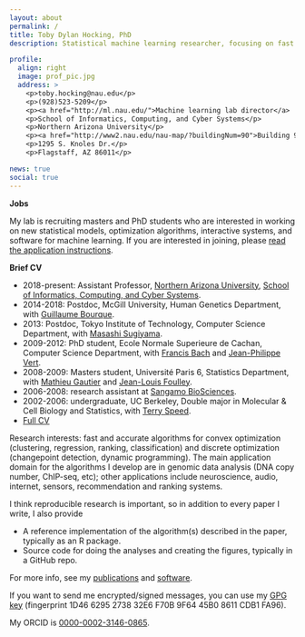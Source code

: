 ```yaml
---
layout: about
permalink: /
title: Toby Dylan Hocking, PhD
description: Statistical machine learning researcher, focusing on fast optimization algorithms for big data

profile:
  align: right
  image: prof_pic.jpg
  address: >
    <p>toby.hocking@nau.edu</p>
    <p>(928)523-5209</p> 
    <p><a href="http://ml.nau.edu/">Machine learning lab director</a>
    <p>School of Informatics, Computing, and Cyber Systems</p>
    <p>Northern Arizona University</p>
    <p><a href="http://www2.nau.edu/nau-map/?buildingNum=90">Building 90</a>, Room 210</p>
    <p>1295 S. Knoles Dr.</p>
    <p>Flagstaff, AZ 86011</p>

news: true
social: true
---
```


**Jobs**

My lab is recruiting masters and PhD students who are interested in
working on new statistical models, optimization algorithms,
interactive systems, and software for machine learning. If you are
interested in joining, please [read the application
instructions](http://ml.nau.edu/application.html).

**Brief CV**

- 2018-present: Assistant Professor,
  [Northern Arizona University](http://nau.edu),
  [School of Informatics, Computing, and Cyber Systems](http://nau.edu/siccs).
- 2014-2018: Postdoc, McGill University, Human Genetics Department,
  with
  [Guillaume Bourque](http://www.computationalgenomics.ca/BourqueLab/team/).
- 2013: Postdoc, Tokyo Institute of Technology, Computer Science
  Department, with
  [Masashi Sugiyama](http://www.ms.k.u-tokyo.ac.jp/sugi/).
- 2009-2012: PhD student, Ecole Normale Superieure de Cachan, Computer
  Science Department, with
  [Francis Bach](http://www.di.ens.fr/~fbach/) and
  [Jean-Philippe Vert](http://members.cbio.mines-paristech.fr/~jvert/).
- 2008-2009: Masters student, Université Paris 6, Statistics
  Department, with
  [Mathieu Gautier](https://www6.montpellier.inra.fr/cbgp_eng/Staff/Permanent-staff/Gautier)
  and
  [Jean-Louis Foulley](https://scholar.google.ca/citations?user=ogC5yewAAAAJ).
- 2006-2008: research assistant at
  [Sangamo BioSciences](http://www.sangamo.com/).
- 2002-2006: undergraduate, UC Berkeley, Double major in Molecular &
  Cell Biology and Statistics, with
  [Terry Speed](https://www.stat.berkeley.edu/~terry/).
- [Full CV](HOCKING-cv.pdf)

Research interests: fast and accurate algorithms for convex
optimization (clustering, regression, ranking, classification) and
discrete optimization (changepoint detection, dynamic
programming). The main application domain for the algorithms I develop
are in genomic data analysis (DNA copy number, ChIP-seq, etc); other
applications include neuroscience, audio, internet, sensors,
recommendation and ranking systems.

I think reproducible research is important, so in addition to every
paper I write, I also provide

- A reference implementation of the algorithm(s) described in the paper, typically as an R package.
- Source code for doing the analyses and creating the figures, typically in a GitHub repo.

For more info, see my
[publications](publications/) and [software](software/).

If you want to send me encrypted/signed messages, you can use my
[GPG key](HOCKING-key.gpg) (fingerprint 1D46 6295 2738 32E6 F70B 9F64
45B0 8611 CDB1 FA96).

My ORCID is [0000-0002-3146-0865](https://orcid.org/0000-0002-3146-0865).
